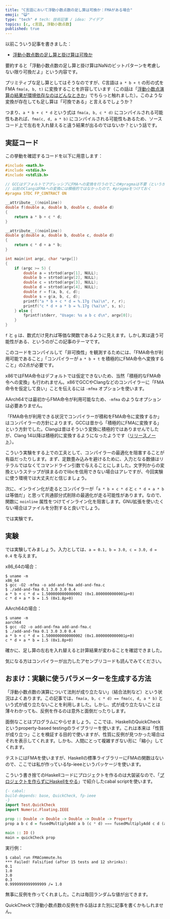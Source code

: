 ```yaml
---
title: "C言語において浮動小数点数の足し算は可換か：FMAがある場合"
emoji: "😺"
type: "tech" # tech: 技術記事 / idea: アイデア
topics: [c, c言語, 浮動小数点数]
published: true
---
```


以前こういう記事を書きました：

* [浮動小数点数の足し算と掛け算は可換か](https://qiita.com/mod_poppo/items/46d2d3c8eef1d8de1534)

要約すると「浮動小数点数の足し算と掛け算はNaNのビットパターンを考慮しない限り可換だよ」という内容です。

プリミティブな足し算としてはそうなのですが、C言語は `a * b + t` の形の式をFMA `fma(a, b, t)` に変換することを許容しています（この話は「[浮動小数点演算の結果が環境依存なのはどんなときか](./floating-point-portability)」でちらっと触れました）。このような変換が存在しても足し算は「可換である」と言えるでしょうか？

つまり、`a * b + c * d` という式は `fma(a, b, c * d)` にコンパイルされる可能性もあれば、`fma(c, d, a * b)` にコンパイルされる可能性もあるため、ソースコード上で左右を入れ替えると違う結果が出るのではないか？という話です。

## 実証コード

この挙動を確認するコードを以下に用意します：

```c
#include <math.h>
#include <stdio.h>
#include <stdlib.h>

// GCCはデフォルトでアグレッシブにFMAへの変換を行うのでこの#pragmaは不要（というか対応してない）
// 以前のClangはFMAへの変換には積極的ではなかったので、#pragmaをつけておく
#pragma STDC FP_CONTRACT ON

__attribute__((noinline))
double f(double a, double b, double c, double d)
{
    return a * b + c * d;
}

__attribute__((noinline))
double g(double a, double b, double c, double d)
{
    return c * d + a * b;
}

int main(int argc, char *argv[])
{
    if (argc >= 5) {
        double a = strtod(argv[1], NULL);
        double b = strtod(argv[2], NULL);
        double c = strtod(argv[3], NULL);
        double d = strtod(argv[4], NULL);
        double r = f(a, b, c, d);
        double s = g(a, b, c, d);
        printf("a * b + c * d = %.17g (%a)\n", r, r);
        printf("c * d + a * b = %.17g (%a)\n", s, s);
    } else {
        fprintf(stderr, "Usage: %s a b c d\n", argv[0]);
    }
}
```

`f` と `g` は、数式だけ見れば等価な関数であるように見えます。しかし実は違う可能性がある、というのがこの記事のテーマです。

このコードをコンパイルして「非可換性」を観測するためには、「FMA命令が利用可能であること」「コンパイラーが `a * b + t` を積極的にFMA命令へ変換すること」の2点が必要です。

x86ではFMA命令はデフォルトでは仮定できないため、当然「積極的なFMA命令への変換」も行われません。x86でGCCやClangなどのコンパイラーに「FMA命令を仮定して良い」ことを伝えるには `-mfma` オプションを使います。

AArch64では最初からFMA命令が利用可能なため、`-mfma` のようなオプションは必要ありません。

「FMA命令が利用できる状況でコンパイラーが積和をFMA命令に変換するか」はコンパイラーの方針によります。GCCは昔から「積極的にFMAに変換する」という方針でした。Clangは昔はそういう変換に積極的ではありませんでしたが、Clang 14以降は積極的に変換するようになったようです（[リリースノート](https://releases.llvm.org/14.0.0/tools/clang/docs/ReleaseNotes.html#floating-point-support-in-clang)）。

こういう実験をする上での工夫として、コンパイラーの最適化を阻害することが有益だったりします。まず、定数畳み込みを避けるために、入力となる数値はリテラルではなくてコマンドライン引数で与えることにしました。文字列からの変換というステップが挟まるのでlibcを信用できない場合はアレですが、今回実験に使う環境では大丈夫だと信じましょう。

次に、インライン化が走るとコンパイラーが「`a * b + c * d` と `c * d + a * b` は等価だ」と思って共通部分式削除の最適化が走る可能性があります。なので、関数に `noinline` 属性をつけてインライン化を阻害します。GNU拡張を使いたくない場合はファイルを分割すると良いでしょう。

では実験です。

## 実験

では実験してみましょう。入力としては、`a = 0.1, b = 3.0, c = 3.0, d = 0.4` を与えます。

x86_64の場合：

```
$ uname -m
x86_64
$ gcc -O2 -mfma -o add-and-fma add-and-fma.c
$ ./add-and-fma 0.1 3.0 3.0 0.4
a * b + c * d = 1.5000000000000002 (0x1.8000000000001p+0)
c * d + a * b = 1.5 (0x1.8p+0)
```

AArch64の場合：

```
$ uname -m
aarch64
$ gcc -O2 -o add-and-fma add-and-fma.c
$ ./add-and-fma 0.1 3.0 3.0 0.4
a * b + c * d = 1.5000000000000002 (0x1.8000000000001p+0)
c * d + a * b = 1.5 (0x1.8p+0)
```

確かに、足し算の左右を入れ替えると計算結果が変わることを確認できました。

気になる方はコンパイラーが出力したアセンブリコードも読んでみてください。

## おまけ：実験に使うパラメーターを生成する方法

「浮動小数点数の演算について法則が成り立たない」（結合法則など）という状況はよくあります。この記事では、`fma(a, b, c * d) == fma(c, d, a * b)` という式が成り立たないことを利用しました。しかし、式が成り立たないことは薄々わかっても、反例を作るのは意外と面倒だったりします。

面倒なことはプログラムにやらせましょう。ここでは、HaskellのQuickCheckというproperty-based testingのライブラリーを使います。これは本来は「性質が成り立つ」ことを検証する目的で使いますが、性質に反例が見つかった場合はそれを表示してくれます。しかも、人間にとって複雑すぎない形に「縮小」してくれます。

テストにはFMAを使いますが、Haskellの標準ライブラリーにFMAの関数はないので、ここでは私が作っているfp-ieeeというパッケージを使います。

こういう書き捨てのHaskellコードにプロジェクトを作るのは大袈裟なので、「[プロジェクトを作らずにHaskellをやる](./haskell-without-project)」で紹介したcabal scriptを使います。

```haskell
{- cabal:
build-depends: base, QuickCheck, fp-ieee
-}
import Test.QuickCheck
import Numeric.Floating.IEEE

prop :: Double -> Double -> Double -> Double -> Property
prop a b c d = fusedMultiplyAdd a b (c * d) === fusedMultiplyAdd c d (a * b)

main :: IO ()
main = quickCheck prop
```

実行例：

```
$ cabal run FMACommute.hs
*** Failed! Falsified (after 15 tests and 12 shrinks):    
0.1
1.0
3.0
0.3
0.9999999999999999 /= 1.0
```

無事に反例を作ってくれました。これは毎回ランダムな値が出てきます。

QuickCheckで浮動小数点数の反例を作る話はまた別に記事を書くかもしれません。
